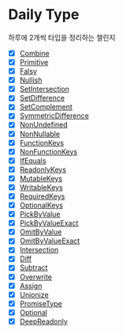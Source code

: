 # Daily Type
하루에 2개씩 타입을 정리하는 챌린지

- [x] [Combine](https://github.com/vueveloper/ts-helper/blob/main/combine.ts)
- [x] [Primitive](https://github.com/vueveloper/ts-helper/blob/main/primitive.ts)
- [x] [Falsy](https://github.com/vueveloper/ts-helper/blob/main/falsy.ts)
- [x] [Nullish](https://github.com/vueveloper/ts-helper/blob/main/nullish.ts)
- [x] [SetIntersection](https://github.com/vueveloper/ts-helper/blob/main/set-intersection.ts)
- [x] [SetDifference](https://github.com/vueveloper/ts-helper/blob/main/set-difference.ts)
- [x] [SetComplement](https://github.com/vueveloper/ts-helper/blob/main/set-complement.ts)
- [x] [SymmetricDifference](https://github.com/vueveloper/ts-helper/blob/main/symmetric-difference.ts)
- [x] [NonUndefined](https://github.com/vueveloper/ts-helper/blob/main/non-undefined.ts)
- [x] [NonNullable](https://github.com/vueveloper/ts-helper/blob/main/non-nullable.ts)
- [x] [FunctionKeys](https://github.com/vueveloper/ts-helper/blob/main/function-keys.ts)
- [x] [NonFunctionKeys](https://github.com/vueveloper/ts-helper/blob/main/non-function-keys.ts)
- [x] [IfEquals](https://github.com/vueveloper/ts-helper/blob/main/if-equals.ts)
- [x] [ReadonlyKeys](https://github.com/vueveloper/ts-helper/blob/main/readonly-keys.ts)
- [x] [MutableKeys](https://github.com/vueveloper/ts-helper/blob/main/mutable-keys.ts)
- [x] [WritableKeys](https://github.com/vueveloper/ts-helper/blob/main/writable-keys.ts)
- [x] [RequiredKeys](https://github.com/vueveloper/ts-helper/blob/main/required-keys.ts)
- [x] [OptionalKeys](https://github.com/vueveloper/ts-helper/blob/main/optional-keys.ts)
- [x] [PickByValue](https://github.com/vueveloper/ts-helper/blob/main/pick-by-value.ts)
- [x] [PickByValueExact](https://github.com/vueveloper/ts-helper/blob/main/pick-by-value-exact.ts)
- [x] [OmitByValue](https://github.com/vueveloper/ts-helper/blob/main/omit-by-value.ts)
- [x] [OmitByValueExact](https://github.com/vueveloper/ts-helper/blob/main/omit-by-value-exact.ts)
- [x] [Intersection](https://github.com/vueveloper/ts-helper/blob/main/intersection.ts)
- [x] [Diff](https://github.com/vueveloper/ts-helper/blob/main/diff.ts)
- [x] [Subtract](https://github.com/vueveloper/ts-helper/blob/main/subtract.ts)
- [x] [Overwrite](https://github.com/vueveloper/ts-helper/blob/main/overwrite.ts)
- [x] [Assign](https://github.com/vueveloper/ts-helper/blob/main/assign.ts)
- [x] [Unionize](https://github.com/vueveloper/ts-helper/blob/main/unionize.ts)
- [x] [PromiseType](https://github.com/vueveloper/ts-helper/blob/main/promise-type.ts)
- [x] [Optional](https://github.com/vueveloper/ts-helper/blob/main/optional.ts)
- [x] [DeepReadonly](https://github.com/vueveloper/ts-helper/blob/main/deep-readonly.ts)
